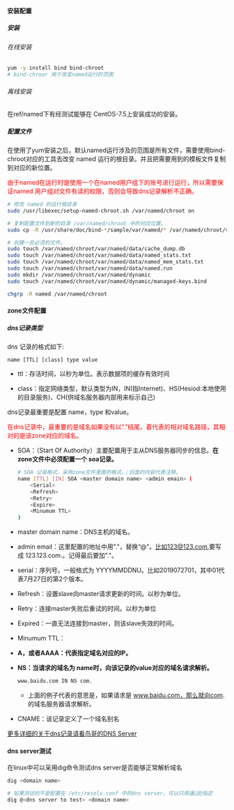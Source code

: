 #### 安装配置

##### 安装

###### 在线安装

```bash
yum -y install bind bind-chroot
# bind-chroor 用于改变named运行的范围
```

###### 离线安装

在ref/named下有经测试能够在 CentOS-7.5上安装成功的安装。



##### 配置文件

在使用了yum安装之后，默认named运行涉及的范围是所有文件，需要使用bind-chroot对应的工具去改变 named 运行的根目录。并且把需要用到的模板文件复制到对应的新位置。<br>

<font color='red'>由于named在运行时是使用一个在named用户组下的账号进行运行，所以需要保证named 用户组对文件有读的权限，否则会导致dns记录解析不正确。</font>

```bash
# 修改 named 的运行根目录
sudo /usr/libexec/setup-named-chroot.sh /var/named/chroot on

# 复制配置文件到新的目录 /var/named/chroot 中的对应位置。
sudo cp -R /usr/share/doc/bind-*/sample/var/named/* /var/named/chroot/var/named/

# 创建一些必须的文件。
sudo touch /var/named/chroot/var/named/data/cache_dump.db
sudo touch /var/named/chroot/var/named/data/named_stats.txt
sudo touch /var/named/chroot/var/named/data/named_mem_stats.txt
sudo touch /var/named/chroot/var/named/data/named.run
sudo mkdir /var/named/chroot/var/named/dynamic
sudo touch /var/named/chroot/var/named/dynamic/managed-keys.bind

chgrp -R named /var/named/chroot
```





#### zone文件配置

##### dns记录类型

dns 记录的格式如下:

```
name [TTL] [class] type value
```

- ttl：存活时间，以秒为单位。表示数据项的缓存有效时间

- class：指定网络类型，默认类型为IN，IN(指Internet)、HS(Hesiod:本地使用的目录服务)、CH(供域名服务器内部用来标示自己)

dns记录最重要是配置 name，type 和value。<br>

<font color='red'>在dns记录中，最重要的是域名如果没有以“.”结尾，着代表的相对域名路径，其相对的是该zone对应的域名。</font>

- SOA：（Start Of Authority）主要配置用于主从DNS服务器同步的信息。**在zone文件中必须配置一个 soa记录。**
  
  ```bash
  # SOA 记录格式，采用zone文件里面的格式。；后面的内容代表注释。
  name [TTL] [IN] SOA <master domain name> <admin emain> (
      <Serial>
      <Refresh>
      <Retry>
      <Expire>
      <Minumum TTL>
  )
  ```

- master domain name：DNS主机的域名。

- admin email：这里配置的地址中用"."，替换“@”。比如123@123.com,要写成 123.123.com.。记得最后要加"."。

- serial：序列号。一般格式为 YYYYMMDDNU。比如2019072701，其中01代表7月27日的第2个版本。

- Refresh：设置slave向master请求更新的时间。以秒为单位。

- Retry：连接master失败后重试的时间。以秒为单位

- Expired：一直无法连接到master，则该slave失效的时间。

- Minumum TTL：

- **A，或者AAAA：代表指定域名对应的IP。**

- **NS：当请求的域名为 name时，向该记录的value对应的域名请求解析。**
  
  ```bash
  www.baidu.com IN NS com.
  ```
  
  - 上面的例子代表的意思是，如果请求是 www.baidu.com，那么就向com. 的域名服务器请求解析。

- CNAME：该记录定义了一个域名别名

[更多详细的关于dns记录请看鸟哥的DNS Server](http://linux.vbird.org/linux_server/0350dns.php#DNS_master_rr)



#### dns server测试

在linux中可以采用dig命令测试dns server是否能够正常解析域名

```bash
dig <domain name>

# 如果测试的不是配置在 /etc/resolv.conf 中的dns server，可以只用通过@指定
dig @<dns server to test> <domain name>
```
